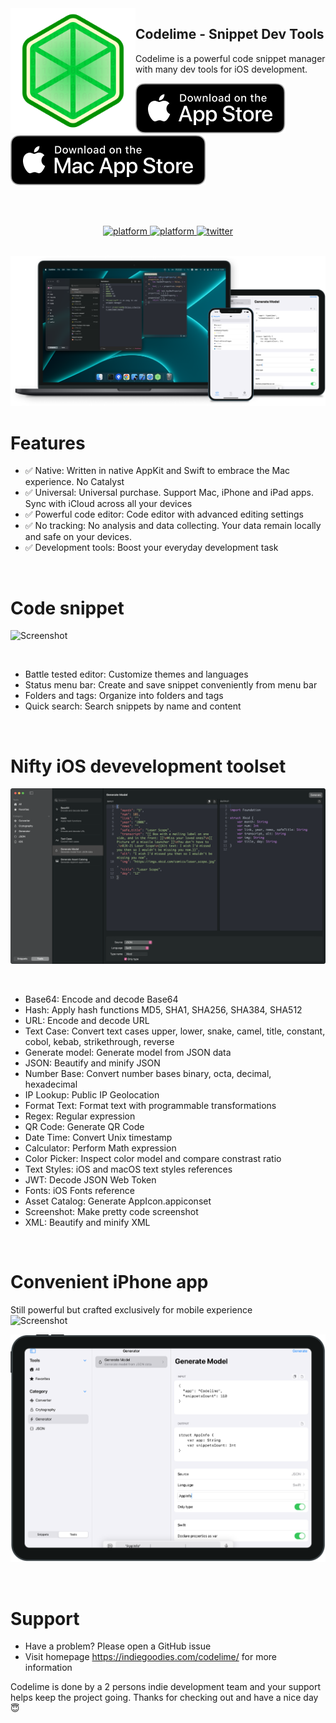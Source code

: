 <img src="images/AppIcon.png" width="200" alt="App icon" align="left"/>

<div>
    <h2>Codelime - Snippet Dev Tools</h2>
    <p>Codelime is a powerful code snippet manager with many dev tools for iOS development.</p>
    <a href="https://apps.apple.com/app/id1622145140">
        <img src="images/downloadAppStore.svg" alt="Download for macOS"/>
    </a>
    <a href="https://apps.apple.com/app/id1622145140">
        <img src="images/downloadMacAppStore.svg" alt="Download for macOS"/>
    </a>
</div>

<br/><br/>

<div align="center">
    <!-- platform -->
    <a href="https://onmyway133.com/codelime/">
        <img src="https://img.shields.io/badge/platform-iOS-lightgrey.svg?style=flat" alt="platform"/>
    </a>
    <a href="https://onmyway133.com/codelime/">
        <img src="https://img.shields.io/badge/platform-macOS-lightgrey.svg?style=flat" alt="platform"/>
    </a>
    <!-- social -->
    <a href="https://twitter.com/CodelimeHQ/">
        <img src="https://img.shields.io/twitter/follow/CodelimeHQ?style=social" alt="twitter"/>
    </a>
</div>

<br />

<img src="images/hero.png" alt="Screenshot"/><br/>

<h1>Features</h1>

- ✅ Native: Written in native AppKit and Swift to embrace the Mac experience. No Catalyst
- ✅ Universal: Universal purchase. Support Mac, iPhone and iPad apps. Sync with iCloud across all your devices
- ✅ Powerful code editor: Code editor with advanced editing settings
- ✅ No tracking: No analysis and data collecting. Your data remain locally and safe on your devices.
- ✅ Development tools: Boost your everyday development task

<br />

<h1>Code snippet</h1>

<img src="images/mac1.png" alt="Screenshot"/><br/>

<br />

- Battle tested editor: Customize themes and languages
- Status menu bar: Create and save snippet conveniently from menu bar
- Folders and tags: Organize into folders and tags
- Quick search: Search snippets by name and content

<br />

<h1>Nifty iOS devevelopment toolset</h1>

<img src="images/mac2.png" alt="Screenshot"/><br/>

<br />

- Base64: Encode and decode Base64
- Hash: Apply hash functions MD5, SHA1, SHA256, SHA384, SHA512
- URL: Encode and decode URL
- Text Case: Convert text cases upper, lower, snake, camel, title, constant, cobol, kebab, strikethrough, reverse
- Generate model: Generate model from JSON data
- JSON: Beautify and minify JSON
- Number Base: Convert number bases binary, octa, decimal, hexadecimal
- IP Lookup: Public IP Geolocation
- Format Text: Format text with programmable transformations
- Regex: Regular expression
- QR Code: Generate QR Code
- Date Time: Convert Unix timestamp
- Calculator: Perform Math expression
- Color Picker: Inspect color model and compare constrast ratio
- Text Styles: iOS and macOS text styles references
- JWT: Decode JSON Web Token
- Fonts: iOS Fonts reference
- Asset Catalog: Generate AppIcon.appiconset
- Screenshot: Make pretty code screenshot
- XML: Beautify and minify XML

<br />

<h1>Convenient iPhone app</h1>
Still powerful but crafted exclusively for mobile experience

<br />

<img src="images/iPhone.png" alt="Screenshot"/>

<br />

<img src="images/iPad.png" alt="Screenshot"/><br/>

<br />

<h1>Support</h1>

- Have a problem? Please open a GitHub issue
- Visit homepage https://indiegoodies.com/codelime/ for more information

Codelime is done by a 2 persons indie development team and your support helps keep the project going. Thanks for checking out and have a nice day 😇
